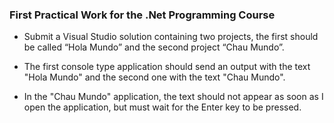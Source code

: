 ### First Practical Work for the .Net Programming Course

* Submit a Visual Studio solution containing two projects, the first should be called “Hola Mundo” and the second project “Chau Mundo”.

* The first console type application should send an output with the text "Hola Mundo" and the second one with the text "Chau Mundo".

* In the "Chau Mundo" application, the text should not appear as soon as I open the application, but must wait for the Enter key to be pressed.
